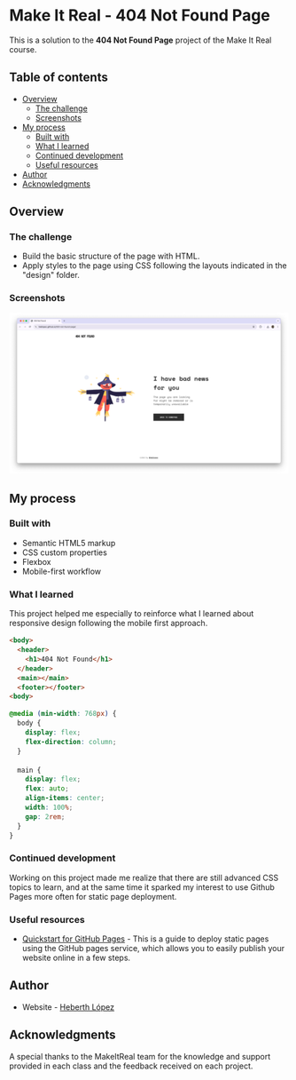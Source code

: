 # Make It Real - 404 Not Found Page

This is a solution to the **404 Not Found Page** project of the Make It Real course.

## Table of contents

- [Overview](#overview)
  - [The challenge](#the-challenge)
  - [Screenshots](#screenshot)
- [My process](#my-process)
  - [Built with](#built-with)
  - [What I learned](#what-i-learned)
  - [Continued development](#continued-development)
  - [Useful resources](#useful-resources)
- [Author](#author)
- [Acknowledgments](#acknowledgments)

## Overview

### The challenge

- Build the basic structure of the page with HTML.
- Apply styles to the page using CSS following the layouts indicated in the "design" folder.

### Screenshots

![Desktop view](assets/screenshot.png)

## My process

### Built with

- Semantic HTML5 markup
- CSS custom properties
- Flexbox
- Mobile-first workflow

### What I learned

This project helped me especially to reinforce what I learned about responsive design following the mobile first approach.

```html
<body>
  <header>
    <h1>404 Not Found</h1>
  </header>
  <main></main>
  <footer></footer>
<body>
```
```css
@media (min-width: 768px) {
  body {
    display: flex;
    flex-direction: column;
  }

  main {
    display: flex;
    flex: auto;
    align-items: center;
    width: 100%;
    gap: 2rem;
  }
}
```

### Continued development

Working on this project made me realize that there are still advanced CSS topics to learn, and at the same time it sparked my interest to use Github Pages more often for static page deployment.

### Useful resources

- [Quickstart for GitHub Pages](https://docs.github.com/en/pages/quickstart) - This is a guide to deploy static pages using the GitHub pages service, which allows you to easily publish your website online in a few steps.

## Author

- Website - [Heberth López](https://www.heblopez.web.app)

## Acknowledgments

A special thanks to the MakeItReal team for the knowledge and support provided in each class and the feedback received on each project.
